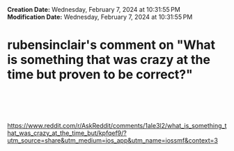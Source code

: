 <div><b>Creation Date:</b> Wednesday, February 7, 2024 at 10:31:55 PM<br></div>
<div><b>Modification Date:</b> Wednesday, February 7, 2024 at 10:31:55 PM<br></div>
<div><h1>rubensinclair's comment on &quotWhat is something that was crazy at the time but proven to be correct?&quot</h1><h1><br></h1></div>
<div><a href=https://www.reddit.com/r/AskReddit/comments/1ale3l2/what_is_something_that_was_crazy_at_the_time_but/kpfqef9/?utm_source=share&utm_medium=ios_app&utm_name=iossmf&context=3>https://www.reddit.com/r/AskReddit/comments/1ale3l2/what_is_something_that_was_crazy_at_the_time_but/kpfqef9/?utm_source=share&utm_medium=ios_app&utm_name=iossmf&context=3</a><br></div>

